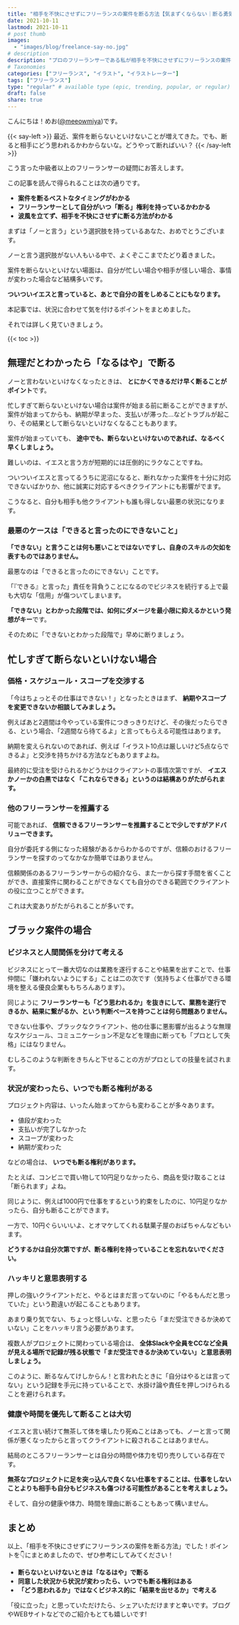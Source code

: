 ```yaml
---
title: "相手を不快にさせずにフリーランスの案件を断る方法【気まずくならない｜断る勇気｜副業｜プロが教えます】"
date: 2021-10-11
lastmod: 2021-10-11
# post thumb
images:
  - "images/blog/freelance-say-no.jpg"
# description
description: "プロのフリーランサーである私が相手を不快にさせずにフリーランスの案件を断る方法を解説します。"
# Taxonomies
categories: ["フリーランス", "イラスト", "イラストレーター"]
tags: ["フリーランス"]
type: "regular" # available type (epic, trending, popular, or regular)
draft: false
share: true
---
```


こんにちは！めお(<u><a href="https://twitter.com/meeowmiya" target="_blank">@meeowmiya</a></u>)です。

{{< say-left >}}
最近、案件を断らないといけないことが増えてきた。でも、断ると相手にどう思われるかわからないな。どうやって断ればいい？
{{< /say-left >}}

こう言った中級者以上のフリーランサーの疑問にお答えします。

この記事を読んで得られることは次の通りです。
* **案件を断るベストなタイミングがわかる**
* **フリーランサーとして自分がいつ「断る」権利を持っているかわかる**
* **波風を立てず、相手を不快にさせずに断る方法がわかる**

まずは「ノーと言う」という選択肢を持っているあなた、おめでとうございます。

ノーと言う選択肢がない人もいる中で、よくぞここまでたどり着きました。

案件を断らないといけない場面は、自分が忙しい場合や相手が怪しい場合、事情が変わった場合など結構多いです。

<span class="keiko-red"> **ついついイエスと言っていると、あとで自分の首をしめることにもなります。**</span>

本記事では、状況に合わせて気を付けるポイントをまとめました。

それでは詳しく見ていきましょう。	

{{< toc >}}

## 無理だとわかったら「なるはや」で断る

ノーと言わないといけなくなったときは、<span class="keiko-red"> **とにかくできるだけ早く断ることがポイント**</span>です。

忙しすぎて断らないといけない場合は案件が始まる前に断ることができますが、案件が始まってからも、納期が早まった、支払いが滞った...などトラブルが起こり、その結果として断らないといけなくなることもあります。

案件が始まっていても、<span class="keiko-red"> **途中でも、断らないといけないのであれば、なるべく早くしましょう。**</span>

難しいのは、イエスと言う方が短期的には圧倒的にラクなことですね。

ついついイエスと言ってるうちに泥沼になると、断れなかった案件を十分に対応できないばかりか、他に誠実に対応するべきクライアントにも影響がでます。

こうなると、自分も相手も他クライアントも誰も得しない最悪の状況になります。

### 最悪のケースは「できると言ったのにできないこと」

<span class="keiko-red"> **「できない」と言うことは何も悪いことではないですし、自身のスキルの欠如を表すものではありません。**</span>

最悪なのは「できると言ったのにできない」ことです。

「『できる』と言った」責任を背負うことになるのでビジネスを続行する上で最も大切な「信用」が傷ついてしまいます。

<span class="keiko-red"> **「できない」とわかった段階では、如何にダメージを最小限に抑えるかという発想がキー**</span>です。

そのために「できないとわかった段階で」早めに断りましょう。

## 忙しすぎて断らないといけない場合

### 価格・スケジュール・スコープを交渉する

「今はちょっとその仕事はできない！」となったときはまず、<span class="keiko-red"> **納期やスコープを変更できないか相談してみましょう。**</span>

例えばあと2週間は今やっている案件につきっきりだけど、その後だったらできる、という場合、「2週間なら待てるよ」と言ってもらえる可能性はあります。

納期を変えられないのであれば、例えば「イラスト10点は厳しいけど5点ならできるよ」と交渉を持ちかける方法などもありますよね。

最終的に受注を受けられるかどうかはクライアントの事情次第ですが、<span class="keiko-red"> **イエスかノーかの白黒ではなく「これならできる」というのは結構ありがたがられます。**</span>

### 他のフリーランサーを推薦する

可能であれば、<span class="keiko-red"> **信頼できるフリーランサーを推薦することで少しですがアドバリューできます。**</span>

自分が委託する側になった経験があるからわかるのですが、信頼のおけるフリーランサーを探すのってなかなか簡単ではありません。

信頼関係のあるフリーランサーからの紹介なら、また一から探す手間を省くことができ、直接案件に関わることができなくても自分のできる範囲でクライアントの役に立つことができます。

これは大変ありがたがられることが多いです。

## ブラック案件の場合

### ビジネスと人間関係を分けて考える

ビジネスにとって一番大切なのは業務を遂行することや結果を出すことで、仕事仲間に「嫌われないようにする」ことは二の次です（気持ちよく仕事ができる環境を整える優良企業ももちろんあります）。

同じように<span class="keiko-red"> **フリーランサーも「どう思われるか」を抜きにして、業務を遂行できるか、結果に繋がるか、という判断ベースを持つことは何ら問題ありません。**</span>

できない仕事や、ブラックなクライアント、他の仕事に悪影響が出るような無理なスケジュール、コミュニケーション不足などを理由に断っても「プロとして失格」にはなりません。

むしろこのような判断をきちんと下せることの方がプロとしての技量を試されます。

### 状況が変わったら、いつでも断る権利がある

プロジェクト内容は、いったん始まってからも変わることが多々あります。

* 値段が変わった
* 支払いが完了しなかった
* スコープが変わった
* 納期が変わった

などの場合は、<span class="keiko-red"> **いつでも断る権利があります。**</span>

たとえば、コンビニで買い物して10円足りなかったら、商品を受け取ることは「断られます」よね。

同じように、例えば1000円で仕事をするという約束をしたのに、10円足りなかったら、自分も断ることができます。

一方で、10円ぐらいいいよ、とオマケしてくれる駄菓子屋のおばちゃんなどもいます。

<span class="keiko-red"> **どうするかは自分次第ですが、断る権利を持っていることを忘れないでください。**</span>

### ハッキリと意思表明する

押しの強いクライアントだと、やるとはまだ言ってないのに「やるもんだと思っていた」という勘違いが起こることもあります。

あまり乗り気でない、ちょっと怪しいな、と思ったら「まだ受注できるか決めていない」ことをハッキリ言う必要があります。

複数人がプロジェクトに関わっている場合は、<span class="keiko-red"> **全体Slackや全員をCCなど全員が見える場所で記録が残る状態で「まだ受注できるか決めていない」と意思表明しましょう。**</span>

このように、断るなんてけしからん！と言われたときに「自分はやるとは言ってない」という記録を手元に持っていることで、水掛け論や責任を押しつけられることを避けられます。

### 健康や時間を優先して断ることは大切

イエスと言い続けて無茶して体を壊したり死ぬことはあっても、ノーと言って関係が悪くなったからと言ってクライアントに殺されることはありません。

結局のところフリーランサーとは自分の時間や体力を切り売りしている存在です。

<span class="keiko-red"> **無茶なプロジェクトに足を突っ込んで良くない仕事をすることは、仕事をしないことよりも相手も自分もビジネスも傷つける可能性があることを考えましょう。**</span>

そして、自分の健康や体力、時間を理由に断ることもあって構いません。

## まとめ
以上、「相手を不快にさせずにフリーランスの案件を断る方法」でした！ポイントを👇にまとめましたので、ぜひ参考にしてみてください！

* **断らないといけないときは「なるはや」で断る**
* **同意した状況から状況が変わったら、いつでも断る権利はある**
* **「どう思われるか」ではなくビジネス的に「結果を出せるか」で考える**

「役に立った」と思っていただけたら、シェアいただけますと幸いです。ブログやWEBサイトなどでのご紹介もとても嬉しいです!